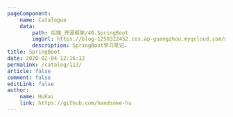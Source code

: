 ```yaml
---
pageComponent:
    name: Catalogue
    data:
        path: 后端_开源框架/40.SpringBoot
        imgUrl: https://blog-1259322452.cos.ap-guangzhou.myqcloud.com/my/catalog.png
        description: SpringBoot学习笔记。
title: SpringBoot
date: 2020-02-04 12:16:12
permalink: /catalog/113/
article: false
comment: false
editLink: false
author:
    name: HuKai
    link: https://github.com/handsome-hu
---
```


